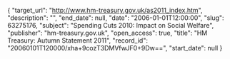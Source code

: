 {
  "target_url": "http://www.hm-treasury.gov.uk/as2011_index.htm", 
  "description": "", 
  "end_date": null, 
  "date": "2006-01-01T12:00:00", 
  "slug": 63275176, 
  "subject": "Spending Cuts 2010: Impact on Social Welfare", 
  "publisher": "hm-treasury.gov.uk", 
  "open_access": true, 
  "title": "HM Treasury: Autumn Statement 2011", 
  "record_id": "20060101T120000/xha+9cozT3DMVfwJF0+9Dw==", 
  "start_date": null
}

